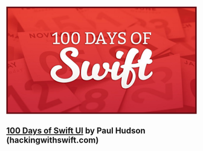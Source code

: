 ![100 Days of Swift UI](https://github.com/ciaranfarrell82/100DaysSwiftUI/blob/master/image.jpg)

## [100 Days of Swift UI](https://www.hackingwithswift.com/100) by Paul Hudson (hackingwithswift.com)

